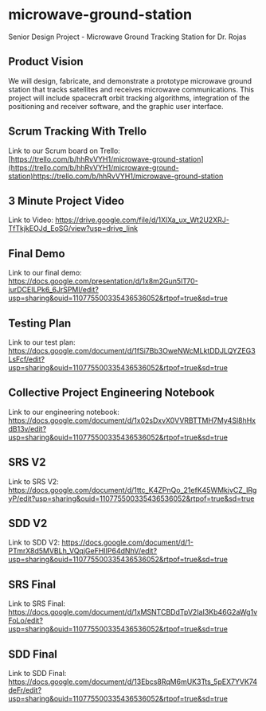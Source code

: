 # microwave-ground-station
Senior Design Project - Microwave Ground Tracking Station for Dr. Rojas

## Product Vision 
We will design, fabricate, and demonstrate a prototype microwave ground station that tracks satellites and receives microwave communications. This project will include spacecraft orbit tracking algorithms, integration of the positioning and receiver software, and the graphic user interface.

## Scrum Tracking With Trello
Link to our Scrum board on Trello: [https://trello.com/b/hhRvVYH1/microwave-ground-station](https://trello.com/b/hhRvVYH1/microwave-ground-station)https://trello.com/b/hhRvVYH1/microwave-ground-station

## 3 Minute Project Video
Link to Video: https://drive.google.com/file/d/1XlXa_ux_Wt2U2XRJ-TfTkjkEOJd_EoSG/view?usp=drive_link
## Final Demo
Link to our final demo: https://docs.google.com/presentation/d/1x8m2Gun5lT70-iurDCEILPk6_6JrSPMI/edit?usp=sharing&ouid=110775500335436536052&rtpof=true&sd=true

## Testing Plan
Link to our test plan: https://docs.google.com/document/d/1fSi7Bb3OweNWcMLktDDJLQYZEG3LsFcf/edit?usp=sharing&ouid=110775500335436536052&rtpof=true&sd=true

## Collective Project Engineering Notebook
Link to our engineering notebook: https://docs.google.com/document/d/1x02sDxvX0VVRBTTMH7My4Sl8hHxdB13v/edit?usp=sharing&ouid=110775500335436536052&rtpof=true&sd=true

## SRS V2
Link to SRS V2: https://docs.google.com/document/d/1ttc_K4ZPnQo_21efK45WMkjvCZ_IRgyP/edit?usp=sharing&ouid=110775500335436536052&rtpof=true&sd=true
## SDD V2
Link to SDD V2: https://docs.google.com/document/d/1-PTmrX8d5MVBLh_VQqjGeFHIIP64dNhV/edit?usp=sharing&ouid=110775500335436536052&rtpof=true&sd=true

## SRS Final
Link to SRS Final: https://docs.google.com/document/d/1xMSNTCBDdTpV2IaI3Kb46G2aWg1vFoLo/edit?usp=sharing&ouid=110775500335436536052&rtpof=true&sd=true
## SDD Final
Link to SDD Final: https://docs.google.com/document/d/13Ebcs8RqM6mUK3Tts_5pEX7YVK74deFr/edit?usp=sharing&ouid=110775500335436536052&rtpof=true&sd=true
